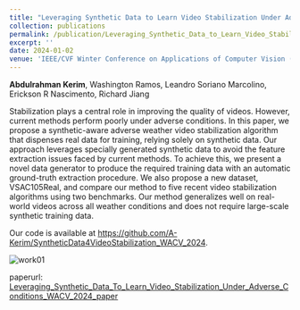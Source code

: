 ```yaml
---
title: "Leveraging Synthetic Data to Learn Video Stabilization Under Adverse Conditions"
collection: publications
permalink: /publication/Leveraging_Synthetic_Data_to_Learn_Video_Stabilization_Under_Adverse_Conditions_WACV_2024
excerpt: ''
date: 2024-01-02
venue: 'IEEE/CVF Winter Conference on Applications of Computer Vision (WACV)'
---
```

**Abdulrahman Kerim**, Washington Ramos, Leandro Soriano Marcolino, Erickson R Nascimento, Richard Jiang


<p align= "justify">

Stabilization plays a central role in improving the quality of videos. However, current methods perform poorly under adverse conditions. In this paper, we propose a synthetic-aware adverse weather video stabilization algorithm that dispenses real data for training, relying solely on synthetic data. Our approach leverages specially generated synthetic data to avoid the feature extraction issues faced by current methods. To achieve this, we present a novel data generator to produce the required training data with an automatic ground-truth extraction procedure. We also propose a new dataset, VSAC105Real, and compare our method to five recent video stabilization algorithms using two benchmarks. Our method generalizes well on real-world videos across all weather conditions and does not require large-scale synthetic training data.

Our code is available at 
<a href="https://github.com/A-Kerim/SyntheticData4VideoStabilization_WACV_2024"> https://github.com/A-Kerim/SyntheticData4VideoStabilization_WACV_2024</a>.
</p>

![work01](https://github.com/A-Kerim/SyntheticData4VideoStabilization_WACV_2024/blob/3b137bb787e74e5a81e377918b96559e4a3c1130/imgs/introduction.png?raw=true)


paperurl: [Leveraging_Synthetic_Data_To_Learn_Video_Stabilization_Under_Adverse_Conditions_WACV_2024_paper](https://openaccess.thecvf.com/content/WACV2024/html/Kerim_Leveraging_Synthetic_Data_To_Learn_Video_Stabilization_Under_Adverse_Conditions_WACV_2024_paper.html)
